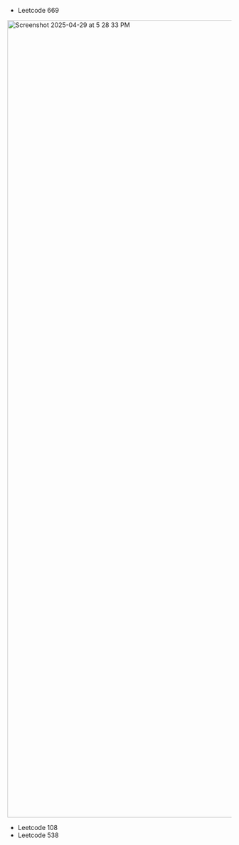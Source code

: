 - Leetcode 669
<img width="1792" alt="Screenshot 2025-04-29 at 5 28 33 PM" src="https://github.com/user-attachments/assets/7e0c3c30-64b8-48aa-8a00-78a95610ee34" />

- Leetcode 108
- Leetcode 538
